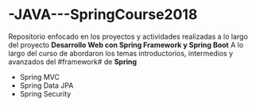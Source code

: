 # -JAVA---SpringCourse2018
Repositorio enfocado en los proyectos y actividades realizadas a lo largo del proyecto __Desarrollo Web con Spring Framework y Spring Boot__
A lo largo del curso de abordaron los temas introductorios, intermedios y avanzados del #framework# de __Spring__

* Spring MVC
* Spring Data JPA
* Spring Security
